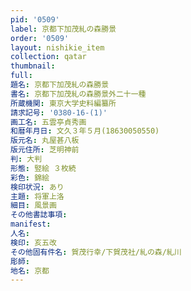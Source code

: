 ```yaml
---
pid: '0509'
label: 京都下加茂糺の森勝景
order: '0509'
layout: nishikie_item
collection: qatar
thumbnail: 
full: 
題名: 京都下加茂糺の森勝景
書名: 京都下加茂糺の森勝景外二十一種
所蔵機関: 東京大学史料編纂所
請求記号: '0380-16-(1)'
画工名: 五雲亭貞秀画
和暦年月日: 文久３年５月(18630050550)
版元名: 丸屋甚八板
版元住所: 芝明神前
判: 大判
形態: 竪絵 ３枚続
彩色: 錦絵
検印状況: あり
主題: 将軍上洛
細目: 風景画
その他書誌事項: 
manifest: 
人名: 
検印: 亥五改
その他固有件名: 賀茂行幸/下賀茂社/糺の森/糺川
彫師: 
地名: 京都
---
```

